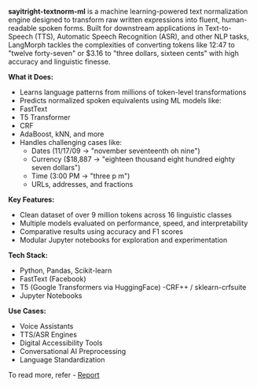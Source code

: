 **sayitright-textnorm-ml** is a machine learning-powered text normalization engine designed to transform raw written expressions into fluent, human-readable spoken forms. Built for downstream applications in Text-to-Speech (TTS), Automatic Speech Recognition (ASR), and other NLP tasks, LangMorph tackles the complexities of converting tokens like 12:47 to "twelve forty-seven" or $3.16 to "three dollars, sixteen cents" with high accuracy and linguistic finesse. 

**What it Does:** 
- Learns language patterns from millions of token-level transformations
- Predicts normalized spoken equivalents using ML models like:
- FastText
- T5 Transformer
- CRF
- AdaBoost, kNN, and more
- Handles challenging cases like:
  - Dates (11/17/09 → "november seventeenth oh nine")
  - Currency ($18,887 → "eighteen thousand eight hundred eighty seven dollars")
  - Time (3:00 PM → "three p m")
  - URLs, addresses, and fractions 

**Key Features:**
- Clean dataset of over 9 million tokens across 16 linguistic classes
- Multiple models evaluated on performance, speed, and interpretability
- Comparative results using accuracy and F1 scores
- Modular Jupyter notebooks for exploration and experimentation 

**Tech Stack:**
- Python, Pandas, Scikit-learn
- FastText (Facebook)
- T5 (Google Transformers via HuggingFace)
-CRF++ / sklearn-crfsuite
- Jupyter Notebooks

**Use Cases:** 
- Voice Assistants
- TTS/ASR Engines
- Digital Accessibility Tools
- Conversational AI Preprocessing
- Language Standardization

To read more, refer - [Report](https://docs.google.com/document/d/1E6cTCHRMHmiN7xopgDCIRmK2yb4w0o7D/edit?usp=sharing&ouid=112722355947732076323&rtpof=true&sd=true)
